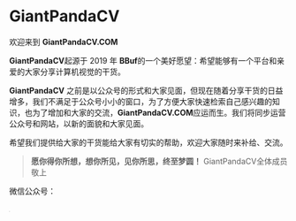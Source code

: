 # GiantPandaCV

欢迎来到 **GiantPandaCV.COM**

**GiantPandaCV**起源于 2019 年 **BBuf**的一个美好愿望：希望能够有一个平台和亲爱的大家分享计算机视觉的干货。

**GiantPandaCV** 之前是以公众号的形式和大家见面，但现在随着分享干货的日益增多，我们不满足于公众号小小的窗口，为了方便大家快速检索自己感兴趣的知识，也为了增加和大家的交流，**GiantPandaCV.COM**应运而生。我们将同步运营公众号和网站，以新的面貌和大家见面。

希望我们提供给大家的干货能给大家有切实的帮助，欢迎大家随时来补给、交流。

> **愿你得你所想，想你所见，见你所思，终至梦圆！** GiantPandaCV全体成员敬上

微信公众号： 

<img src=".\qrcode_for_gh_f24964232d76_1280.jpg" style="zoom:0.1%;" />

